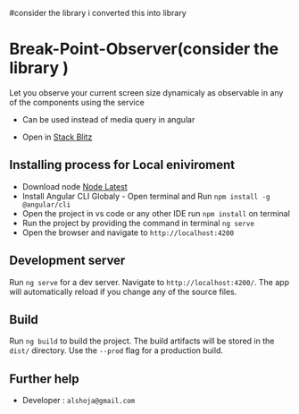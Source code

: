 #consider the library i converted this into library
# Break-Point-Observer(consider the library )
Let you observe your current screen size dynamicaly as observable in any of the components using the service
* Can be used instead of media query in angular 

* Open in [Stack Blitz](https://owaingnqw.github.stackblitz.io)

## Installing process for Local eniviroment

* Download node [Node Latest](https://nodejs.org/en/)
* Install Angular CLI Globaly - Open terminal and Run `npm install -g @angular/cli`
* Open the project in vs code or any other IDE  run `npm install` on terminal
* Run the project by providing the command in terminal `ng serve`  
* Open the browser and navigate to `http://localhost:4200`

## Development server

Run `ng serve` for a dev server. Navigate to `http://localhost:4200/`. The app will automatically reload if you change any of the source files.

## Build

Run `ng build` to build the project. The build artifacts will be stored in the `dist/` directory. Use the `--prod` flag for a production build.



## Further help

- Developer : `alshoja@gmail.com`
